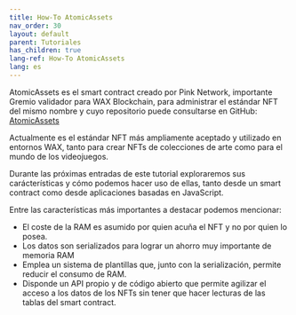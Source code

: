 ```yaml
---
title: How-To AtomicAssets
nav_order: 30
layout: default
parent: Tutoriales
has_children: true
lang-ref: How-To AtomicAssets
lang: es
---
```

AtomicAssets es el smart contract creado por Pink Network, importante Gremio validador para WAX Blockchain, para administrar el estándar NFT del mismo nombre y cuyo repositorio puede consultarse en GitHub: [AtomicAssets](https://github.com/pinknetworkx/atomicassets-contract)

Actualmente es el estándar NFT más ampliamente aceptado y utilizado en entornos WAX, tanto para crear NFTs de colecciones de arte como para el mundo de los videojuegos.

Durante las próximas entradas de este tutorial exploraremos sus carácterísticas y cómo podemos hacer uso de ellas, tanto desde un smart contract como desde aplicaciones basadas en JavaScript.

Entre las características más importantes a destacar podemos mencionar:

- El coste de la RAM es asumido por quien acuña el NFT y no por quien lo posea.
- Los datos son serializados para lograr un ahorro muy importante de memoria RAM
- Emplea un sistema de plantillas que, junto con la serialización, permite reducir el consumo de RAM.
- Disponde un API propio y de código abierto que permite agilizar el acceso a los datos de los NFTs sin tener que hacer lecturas de las tablas del smart contract.